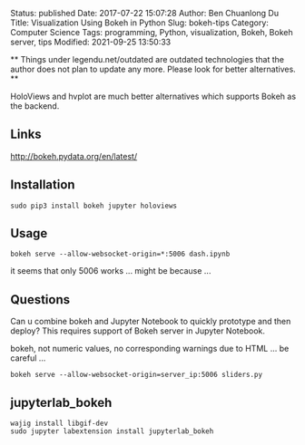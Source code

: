 Status: published
Date: 2017-07-22 15:07:28
Author: Ben Chuanlong Du
Title: Visualization Using Bokeh in Python
Slug: bokeh-tips
Category: Computer Science
Tags: programming, Python, visualization, Bokeh, Bokeh server, tips
Modified: 2021-09-25 13:50:33

**
Things under legendu.net/outdated are outdated technologies 
that the author does not plan to update any more. 
Please look for better alternatives.
**

HoloViews and hvplot are much better alternatives which supports Bokeh as the backend.

## Links

<http://bokeh.pydata.org/en/latest/>

## Installation

```
sudo pip3 install bokeh jupyter holoviews
```

## Usage
```
bokeh serve --allow-websocket-origin=*:5006 dash.ipynb
```
it seems that only 5006 works ...
might be because ...

## Questions

Can u combine bokeh and Jupyter Notebook to quickly prototype and then deploy? 
This requires support of Bokeh server in Jupyter Notebook.

bokeh, not numeric values, no corresponding warnings due to HTML ...
be careful ...

```
bokeh serve --allow-websocket-origin=server_ip:5006 sliders.py
```

## jupyterlab_bokeh

    wajig install libgif-dev
    sudo jupyter labextension install jupyterlab_bokeh

